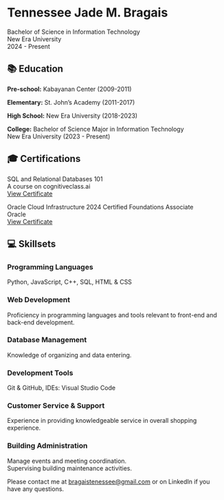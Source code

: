 <!DOCTYPE html>
<html lang="en">
<head>
    <meta charset="UTF-8">
    <meta name="viewport" content="width=device-width, initial-scale=1.0">
</head>
<body>
    <h1>Tennessee Jade M. Bragais</h1>
    <p class="contact">Bachelor of Science in Information Technology<br>
    New Era University<br>
    2024 - Present</p>
    <section>
        <h2>📚 Education</h2>
        <p><strong>Pre-school:</strong> Kabayanan Center (2009-2011)</p>
        <p><strong>Elementary:</strong> St. John’s Academy (2011-2017)</p>
        <p><strong>High School:</strong> New Era University (2018-2023)</p>
        <p><strong>College:</strong> Bachelor of Science Major in Information Technology<br>
           New Era University (2023 - Present)</p>
    </section>
    <section>
        <h2>🎓 Certifications</h2>
        <p>SQL and Relational Databases 101<br>
           A course on cognitiveclass.ai<br>
           <a href="https://courses.cognitiveclass.ai/certificates/bf0ce26fefe24f438d35de38c997d4d9">View Certificate</a></p>
         <p>Oracle Cloud Infrastructure 2024 Certified Foundations Associate<br>
          Oracle<br>
           <a href="https://catalog-education.oracle.com/ords/certview/sharebadge?id=35C12E67DB308094029B8F75208D4ED6CA39D4DC411DE94A440F8031C7CE2EF2#">View Certificate</a></p>
    </section>
    <section>
        <h2>💻 Skillsets</h2>
        <h3>Programming Languages</h3>
        <p>Python, JavaScript, C++, SQL, HTML & CSS</p>
        <h3>Web Development</h3>
        <p>Proficiency in programming languages and tools relevant to front-end and back-end development.</p>
        <h3>Database Management</h3>
        <p>Knowledge of organizing and data entering.</p>
        <h3>Development Tools</h3>
        <p>Git & GitHub, IDEs: Visual Studio Code</p>
        <h3>Customer Service & Support</h3>
        <p>Experience in providing knowledgeable service in overall shopping experience.</p>
        <h3>Building Administration</h3>
        <p>Manage events and meeting coordination.<br>
           Supervising building maintenance activities.</p>
    </section>
    <footer>
        <p>Please contact me at <a href="mailto:bragaistenessee@gmail.com">bragaistenessee@gmail.com</a> or on LinkedIn if you have any questions.</p>
    </footer>
</body>
</html>
